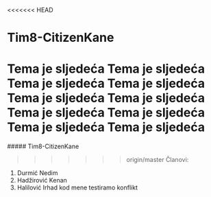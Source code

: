 <<<<<<< HEAD
# Tim8-CitizenKane
Tema je sljedeća
Tema je sljedeća
Tema je sljedeća
Tema je sljedeća
Tema je sljedeća
Tema je sljedeća
Tema je sljedeća
Tema je sljedeća
Tema je sljedeća
Tema je sljedeća
=======
﻿##### Tim8-CitizenKane
>>>>>>> origin/master
Članovi:
1. Durmić Nedim
2. Hadžirović Kenan
3. Halilović Irhad
kod mene testiramo konflikt